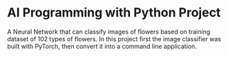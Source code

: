# AI Programming with Python Project

A  Neural Network that can classify images of flowers based on training dataset of 102 types of flowers. In this project first the image classifier was built with PyTorch, then convert it into a command line application.


